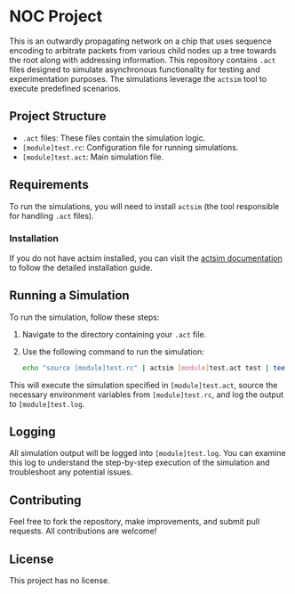 # NOC Project

This is an outwardly propagating network on a chip that uses sequence encoding to arbitrate packets from various child nodes up a tree towards the root along with addressing information. This repository contains `.act` files designed to simulate asynchronous functionality for testing and experimentation purposes. The simulations leverage the `actsim` tool to execute predefined scenarios.

## Project Structure

- `.act` files: These files contain the simulation logic.
- `[module]test.rc`: Configuration file for running simulations.
- `[module]test.act`: Main simulation file.

## Requirements

To run the simulations, you will need to install `actsim` (the tool responsible for handling `.act` files).

### Installation

If you do not have actsim installed, you can visit the [actsim documentation]([https://example.com](https://avlsi.csl.yale.edu/act/doku.php?id=start)) to follow the detailed installation guide.

## Running a Simulation

To run the simulation, follow these steps:

1. Navigate to the directory containing your `.act` file.
2. Use the following command to run the simulation:

   ```bash
   echo "source [module]test.rc" | actsim [module]test.act test | tee [module]test.log
   ```

This will execute the simulation specified in `[module]test.act`, source the necessary environment variables from `[module]test.rc`, and log the output to `[module]test.log`.

## Logging

All simulation output will be logged into `[module]test.log`. You can examine this log to understand the step-by-step execution of the simulation and troubleshoot any potential issues.

## Contributing

Feel free to fork the repository, make improvements, and submit pull requests. All contributions are welcome!

## License

This project has no license.
